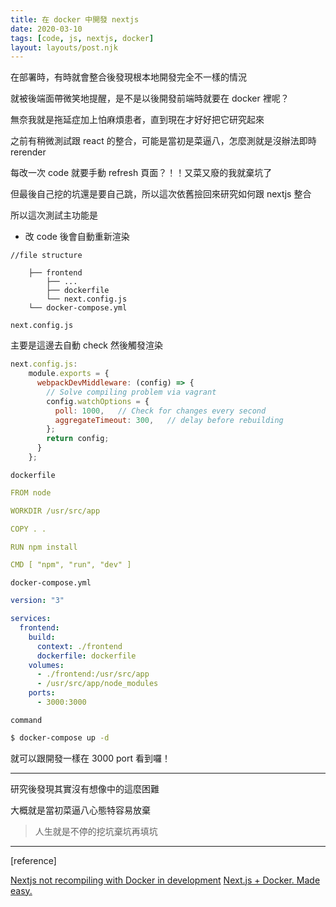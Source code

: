 ```yaml
---
title: 在 docker 中開發 nextjs
date: 2020-03-10
tags: [code, js, nextjs, docker]
layout: layouts/post.njk
---
```


在部署時，有時就會整合後發現根本地開發完全不一樣的情況

就被後端面帶微笑地提醒，是不是以後開發前端時就要在 docker 裡呢？

無奈我就是拖延症加上怕麻煩患者，直到現在才好好把它研究起來

之前有稍微測試跟 react 的整合，可能是當初是菜逼八，怎麼測就是沒辦法即時 rerender

每改一次 code 就要手動 refresh 頁面？！！又菜又廢的我就棄坑了

但最後自己挖的坑還是要自己跳，所以這次依舊撿回來研究如何跟 nextjs 整合

所以這次測試主功能是

- 改 code 後會自動重新渲染

```text
//file structure

    ├── frontend
        ├── ...
        ├── dockerfile
        └── next.config.js
    └── docker-compose.yml
```

`next.config.js`

主要是這邊去自動 check 然後觸發渲染

```js
next.config.js:
    module.exports = {
      webpackDevMiddleware: (config) => {
        // Solve compiling problem via vagrant
        config.watchOptions = {
          poll: 1000,   // Check for changes every second
          aggregateTimeout: 300,   // delay before rebuilding
        };
        return config;
      }
    };
```

`dockerfile`

```yml
FROM node

WORKDIR /usr/src/app

COPY . .

RUN npm install

CMD [ "npm", "run", "dev" ]
```

`docker-compose.yml`

```yml
version: "3"

services:
  frontend:
    build:
      context: ./frontend
      dockerfile: dockerfile
    volumes:
      - ./frontend:/usr/src/app
      - /usr/src/app/node_modules
    ports:
      - 3000:3000
```

`command`

```bash
$ docker-compose up -d
```

就可以跟開發一樣在 3000 port 看到囉！

---

研究後發現其實沒有想像中的這麼困難

大概就是當初菜逼八心態特容易放棄

> 人生就是不停的挖坑棄坑再填坑

---

[reference]

[Nextjs not recompiling with Docker in development](https://github.com/zeit/next.js/issues/6417)
[Next.js + Docker. Made easy.](https://dev.to/kumar_abhirup/next-js-docker-made-easy-2bok)
